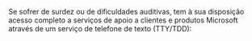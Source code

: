<Token xmlns:xlink="http://www.w3.org/1999/xlink">Se sofrer de surdez ou de dificuldades auditivas, tem à sua disposição acesso completo a serviços de apoio a clientes e produtos Microsoft através de um serviço de telefone de texto (TTY/TDD):</Token>

<!--HONumber=May16_HO2-->


